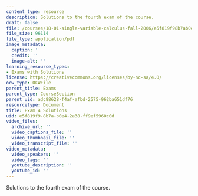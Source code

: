 ```yaml
---
content_type: resource
description: Solutions to the fourth exam of the course.
draft: false
file: /courses/18-01-single-variable-calculus-fall-2006/e5f819f98b7ab0e42a38ff9ef5960c0d_exam4sol.pdf
file_size: 96114
file_type: application/pdf
image_metadata:
  caption: ''
  credit: ''
  image-alt: ''
learning_resource_types:
- Exams with Solutions
license: https://creativecommons.org/licenses/by-nc-sa/4.0/
ocw_type: OCWFile
parent_title: Exams
parent_type: CourseSection
parent_uid: adc88628-f4af-afbd-2575-962ba651df76
resourcetype: Document
title: Exam 4 Solutions
uid: e5f819f9-8b7a-b0e4-2a38-ff9ef5960c0d
video_files:
  archive_url: ''
  video_captions_file: ''
  video_thumbnail_file: ''
  video_transcript_file: ''
video_metadata:
  video_speakers: ''
  video_tags: ''
  youtube_description: ''
  youtube_id: ''
---
```

Solutions to the fourth exam of the course.